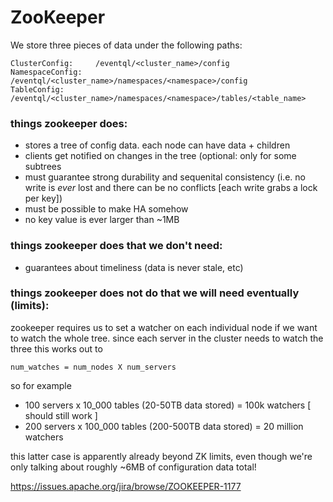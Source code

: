# ZooKeeper
We store three pieces of data under the following paths:

    ClusterConfig:     /eventql/<cluster_name>/config
    NamespaceConfig:   /eventql/<cluster_name>/namespaces/<namespace>/config
    TableConfig:       /eventql/<cluster_name>/namespaces/<namespace>/tables/<table_name>


### things zookeeper does:

- stores a tree of config data. each node can have data + children
- clients get notified on changes in the tree (optional: only for some subtrees
- must guarantee strong durability and sequenital consistency (i.e. no write is _ever_ lost and there can be no conflicts [each write grabs a lock per key])
- must be possible to make HA somehow
- no key value is ever larger than ~1MB



### things zookeeper does that we don't need:

- guarantees about timeliness (data is never stale, etc)


### things zookeeper does not do that we will need eventually (limits):

zookeeper requires us to set a watcher on each individual node if we want to
watch the whole tree. since each server in the cluster needs to watch the three
this works out to

    num_watches = num_nodes X num_servers 

so for example

  - 100 servers x 10_000 tables (20-50TB data stored) = 100k watchers [ should still work ]
  - 200 servers x 100_000 tables (200-500TB data stored) = 20 million watchers 

this latter case is apparently already beyond ZK limits, even though we're only
talking about roughly ~6MB of configuration data total!

https://issues.apache.org/jira/browse/ZOOKEEPER-1177
